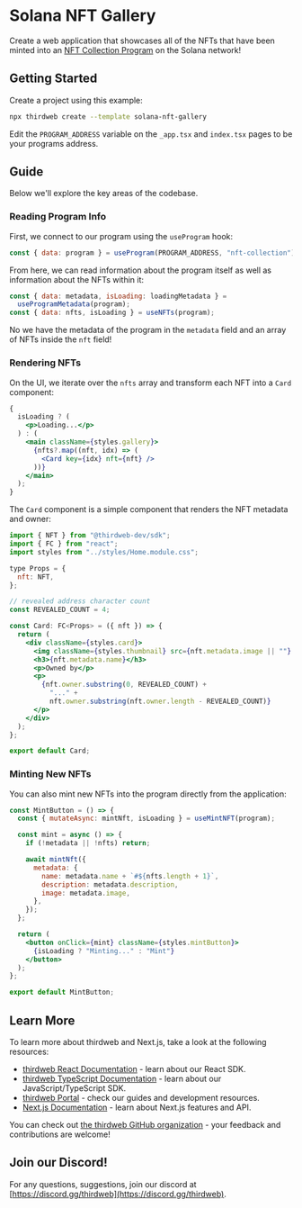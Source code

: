 # Solana NFT Gallery

Create a web application that showcases all of the NFTs that have been minted into an [NFT Collection Program](https://portal.thirdweb.com/pre-built-contracts/solana/nft-collection) on the Solana network!

## Getting Started

Create a project using this example:

```bash
npx thirdweb create --template solana-nft-gallery
```

Edit the `PROGRAM_ADDRESS` variable on the `_app.tsx` and `index.tsx` pages to be your programs address.

## Guide

Below we'll explore the key areas of the codebase.

### Reading Program Info

First, we connect to our program using the `useProgram` hook:

```jsx
const { data: program } = useProgram(PROGRAM_ADDRESS, "nft-collection");
```

From here, we can read information about the program itself as well as information about the NFTs within it:

```jsx
const { data: metadata, isLoading: loadingMetadata } =
  useProgramMetadata(program);
const { data: nfts, isLoading } = useNFTs(program);
```

No we have the metadata of the program in the `metadata` field and an array of NFTs inside the `nft` field!

### Rendering NFTs

On the UI, we iterate over the `nfts` array and transform each NFT into a `Card` component:

```jsx
{
  isLoading ? (
    <p>Loading...</p>
  ) : (
    <main className={styles.gallery}>
      {nfts?.map((nft, idx) => (
        <Card key={idx} nft={nft} />
      ))}
    </main>
  );
}
```

The `Card` component is a simple component that renders the NFT metadata and owner:

```jsx
import { NFT } from "@thirdweb-dev/sdk";
import { FC } from "react";
import styles from "../styles/Home.module.css";

type Props = {
  nft: NFT,
};

// revealed address character count
const REVEALED_COUNT = 4;

const Card: FC<Props> = ({ nft }) => {
  return (
    <div className={styles.card}>
      <img className={styles.thumbnail} src={nft.metadata.image || ""} />
      <h3>{nft.metadata.name}</h3>
      <p>Owned by</p>
      <p>
        {nft.owner.substring(0, REVEALED_COUNT) +
          "..." +
          nft.owner.substring(nft.owner.length - REVEALED_COUNT)}
      </p>
    </div>
  );
};

export default Card;
```

### Minting New NFTs

You can also mint new NFTs into the program directly from the application:

```jsx
const MintButton = () => {
  const { mutateAsync: mintNft, isLoading } = useMintNFT(program);

  const mint = async () => {
    if (!metadata || !nfts) return;

    await mintNft({
      metadata: {
        name: metadata.name + `#${nfts.length + 1}`,
        description: metadata.description,
        image: metadata.image,
      },
    });
  };

  return (
    <button onClick={mint} className={styles.mintButton}>
      {isLoading ? "Minting..." : "Mint"}
    </button>
  );
};

export default MintButton;
```

## Learn More

To learn more about thirdweb and Next.js, take a look at the following resources:

- [thirdweb React Documentation](https://docs.thirdweb.com/react) - learn about our React SDK.
- [thirdweb TypeScript Documentation](https://docs.thirdweb.com/typescript) - learn about our JavaScript/TypeScript SDK.
- [thirdweb Portal](https://docs.thirdweb.com) - check our guides and development resources.
- [Next.js Documentation](https://nextjs.org/docs) - learn about Next.js features and API.

You can check out [the thirdweb GitHub organization](https://github.com/thirdweb-dev) - your feedback and contributions are welcome!

## Join our Discord!

For any questions, suggestions, join our discord at [https://discord.gg/thirdweb](https://discord.gg/thirdweb).
